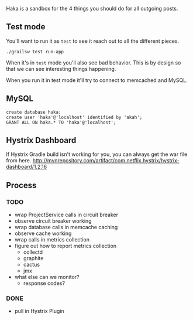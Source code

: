Haka is a sandbox for the 4 things you should do for all outgoing posts.


## Test mode
You'll want to run it as `test` to see it reach out to all the different pieces.
```
./grailsw test run-app
```

When it's in `test` mode you'll also see bad behavior.  This is by design so that
we can see interesting things happening.

When you run it in test mode it'll try to connect to memcached and MySQL.

## MySQL
```
create database haka;
create user 'haka'@'localhost' identified by 'akah';
GRANT ALL ON haka.* TO 'haka'@'localhost';
```

## Hystrix Dashboard
If Hystrix Gradle build isn't working for you, you can always get the war file from here.
http://mvnrepository.com/artifact/com.netflix.hystrix/hystrix-dashboard/1.2.16

## Process
### TODO
- wrap ProjectService calls in circuit breaker
- observe circuit breaker working
- wrap database calls in memcache caching
- observe cache working
- wrap calls in metrics collection
- figure out how to report metrics collection
   - collectd
   - graphite
   - cactus
   - jmx
- what else can we monitor?
   - response codes?

### DONE
- pull in Hystrix Plugin
